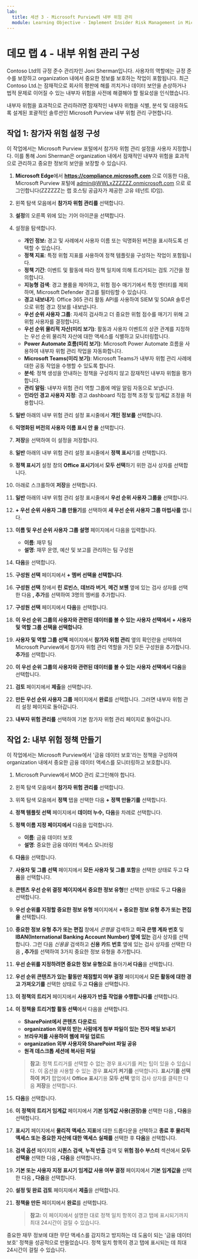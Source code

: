 ```yaml
---
lab:
  title: 세션 3 - Microsoft Purview의 내부 위험 관리
  module: Learning Objective - Implement Insider Risk Management in Microsoft Purview
---
```


# 데모 랩 4 - 내부 위험 관리 구성

Contoso Ltd의 규정 준수 관리자인 Joni Sherman입니다. 사용자의 역할에는 규정 준수를 보장하고 organization 내에서 중요한 정보를 보호하는 작업이 포함됩니다. 최근 Contoso Ltd.는 잠재적으로 회사의 평판에 해를 끼치거나 데이터 보안을 손상하거나 법적 문제로 이어질 수 있는 내부자 위험을 사전에 해결해야 할 필요성을 인식했습니다.

내부자 위험을 효과적으로 관리하려면 잠재적인 내부자 위협을 식별, 분석 및 대응하도록 설계된 포괄적인 솔루션인 Microsoft Purview 내부 위험 관리 구현합니다.

## 작업 1: 참가자 위험 설정 구성

이 작업에서는 Microsoft Purview 포털에서 참가자 위험 관리 설정을 사용자 지정합니다. 이를 통해 Joni Sherman은 organization 내에서 잠재적인 내부자 위험을 효과적으로 관리하고 중요한 정보의 보안을 보장할 수 있습니다.

1. **Microsoft Edge**에서 **https://compliance.microsoft.com** 으로 이동한 다음, Microsoft Purview 포털에 admin@WWLxZZZZZZ.onmicrosoft.com 으로 로그인합니다(ZZZZZZ는 랩 호스팅 공급자가 제공한 고유 테넌트 ID임).

1. 왼쪽 탐색 모음에서 **참가자 위험 관리를** 선택합니다.

1. **설정**의 오른쪽 위에 있는 기어 아이콘을 선택합니다.

1. 설정을 탐색합니다.

    - **개인 정보:** 경고 및 사례에서 사용자 이름 또는 익명화된 버전을 표시하도록 선택할 수 있습니다.
    - **정책 지표**: 특정 위험 지표를 사용하여 정책 템플릿을 구성하는 작업이 포함됩니다.
    - **정책 기간**: 이벤트 및 활동에 따라 정책 일치에 의해 트리거되는 검토 기간을 정의합니다.
    - **지능형 검색**: 경고 볼륨을 제어하고, 위험 점수 매기기에서 특정 엔터티를 제외하며, Microsoft Defender 경고를 필터링할 수 있습니다.
    - **경고 내보내기**: Office 365 관리 활동 API를 사용하여 SIEM 및 SOAR 솔루션으로 위험 경고 정보를 내보냅니다.
    - **우선 순위 사용자 그룹**: 자세히 검사하고 더 중요한 위험 점수를 매기기 위해 고위험 사용자를 결정합니다.
    - **우선 순위 물리적 자산(미리 보기)**: 활동과 사용자 이벤트의 상관 관계를 지정하는 우선 순위 물리적 자산에 대한 액세스를 식별하고 모니터링합니다.
    - **Power Automate 흐름(미리 보기)**: Microsoft Power Automate 흐름을 사용하여 내부자 위험 관리 작업을 자동화합니다.
    - **Microsoft Teams(미리 보기)**: Microsoft Teams가 내부자 위험 관리 사례에 대한 공동 작업을 수행할 수 있도록 합니다.
    - **분석**: 정책 생성을 안내하는 정책을 구성하지 않고 잠재적인 내부자 위험을 평가합니다.
    - **관리 알림**: 내부자 위험 관리 역할 그룹에 메일 알림 자동으로 보냅니다.
    - **인라인 경고 사용자 지정**: 경고 dashboard 직접 정책 조정 및 임계값 조정을 허용합니다.

1. **일반** 아래의 내부 위험 관리 설정 표시줄에서 **개인 정보를** 선택합니다.

1. **익명화된 버전의 사용자 이름 표시 안 을** 선택합니다.

1. **저장**을 선택하여 이 설정을 저장합니다.

1. **일반** 아래의 내부 위험 관리 설정 표시줄에서 **정책 표시**기를 선택합니다.

1. **정책 표시기** 설정 창의 **Office 표시기**에서 **모두 선택**하기 위한 검사 상자를 선택합니다.

1. 아래로 스크롤하여 **저장**을 선택합니다.

1. **일반** 아래의 내부 위험 관리 설정 표시줄에서 **우선 순위 사용자 그룹을** 선택합니다.

1. **+ 우선 순위 사용자 그룹 만들기**를 선택하여 **새 우선 순위 사용자 그룹 마법사를** 엽니다.

1. **이름 및 우선 순위 사용자 그룹 설명** 페이지에서 다음을 입력합니다.

    - **이름**: 재무 팀
    - **설명**: 재무 운영, 예산 및 보고를 관리하는 팀 구성원

1. **다음**을 선택합니다.

1. **구성원 선택** 페이지에서 **+ 멤버 선택을 선택합니다**.

1. **구성원 선택** 창에서 **린 로빈스**, **데브라 버거**, **메건 보웬** 옆에 있는 검사 상자를 선택한 다음 **, 추가**를 선택하여 3명의 멤버를 추가합니다.

1. **구성원 선택** 페이지에서 **다음**을 선택합니다.

1. **이 우선 순위 그룹의 사용자와 관련된 데이터를 볼 수 있는 사용자 선택에서** **+ 사용자 및 역할 그룹 선택을 선택합니다**.

1. **사용자 및 역할 그룹 선택** 페이지에서 **참가자 위험 관리** 옆의 확인란을 선택하여 Microsoft Purview에서 참가자 위험 관리 역할을 가진 모든 구성원을 추가합니다. **추가**를 선택합니다.

1. **이 우선 순위 그룹의 사용자와 관련된 데이터를 볼 수 있는 사용자 선택에서** **다음**을 선택합니다.

1. **검토** 페이지에서 **제출**을 선택합니다.

1. **만든 우선 순위 사용자 그룹** 페이지에서 **완료**를 선택합니다. 그러면 내부자 위험 관리 설정 페이지로 돌아갑니다.

1. **내부자 위험 관리를** 선택하여 기본 참가자 위험 관리 페이지로 돌아갑니다.

## 작업 2: 내부 위험 정책 만들기

이 작업에서는 Microsoft Purview에서 '금융 데이터 보호'라는 정책을 구성하여 organization 내에서 중요한 금융 데이터 액세스를 모니터링하고 보호합니다.

1. Microsoft Purview에서 MOD 관리 로그인해야 합니다.

1. 왼쪽 탐색 모음에서 **참가자 위험 관리를** 선택합니다.

1. 위쪽 탐색 모음에서 **정책** 탭을 선택한 다음 **+ 정책 만들기를** 선택합니다.

1. **정책 템플릿 선택** 페이지에서 **데이터 누수,** **다음**을 차례로 선택합니다.

1. **정책 이름 지정 페이지에서** 다음을 입력합니다.

    - **이름**: 금융 데이터 보호
    - **설명**: 중요한 금융 데이터 액세스 모니터링

1. **다음**을 선택합니다.

1. **사용자 및 그룹 선택** 페이지에서 **모든 사용자 및 그룹 포함**을 선택한 상태로 두고 **다음**을 선택합니다.

1. **콘텐츠 우선 순위 결정 페이지에서** **중요한 정보 유형**만 선택한 상태로 두고 **다음**을 선택합니다.

1. **우선 순위를 지정할 중요한 정보 유형** 페이지에서 **+ 중요한 정보 유형 추가 또는 편집을** 선택합니다.

1. **중요한 정보 유형 추가 또는 편집** 창에서 _은행을_ 검색하고 **미국 은행 계좌 번호** 및 **IBAN(International Banking Account Number) 옆에 있는** 검사 상자를 선택합니다. 그런 다음 _신용을_ 검색하고 **신용 카드 번호** 옆에 있는 검사 상자를 선택한 다음 **, 추가**를 선택하여 3가지 중요한 정보 유형을 추가합니다.

1. **우선 순위를 지정하려면 중요한 정보 유형으로** 돌아가**서 다음**을 선택합니다.

1. **우선 순위 콘텐츠가 있는 활동만 채점할지 여부 결정** 페이지에서 **모든 활동에 대한 경고 가져오기를** 선택한 상태로 두고 **다음**을 선택합니다.

1. **이 정책의 트리거** 페이지에서 **사용자가 반출 작업을 수행합니다를** 선택합니다.

1. **이 정책을 트리거할 활동 선택**에서 다음을 선택합니다.

   - **SharePoint에서 콘텐츠 다운로드**
   - **organization 외부의 받는 사람에게 첨부 파일이 있는 전자 메일 보내기**
   - **브라우저를 사용하여 웹에 파일 업로드**
   - **organization 외부 사용자와 SharePoint 파일 공유**
   - **원격 데스크톱 세션에 복사된 파일**

    >**참고**: 정책 트리거를 선택할 수 없는 경우 표시기를 켜는 팁이 있을 수 있습니다. 이 옵션을 사용할 수 있는 경우 **표시기 켜기를** 선택합니다. **표시기를 선택하여 켜기** 팝업에서 **Office 표시**기용 **모두 선택** 옆의 검사 상자를 클릭한 다음 **저장**을 선택합니다.

1. **다음**을 선택합니다.

1. **이 정책의 트리거 임계값** 페이지에서 **기본 임계값 사용(권장)을** 선택한 다음 **, 다음**을 선택합니다.

1. **표시기** 페이지에서 **물리적 액세스 지표**에 대한 드롭다운을 선택하고 **종료 후 물리적 액세스 또는 중요한 자산에 대한 액세스 실패를** 선택한 후 **다음**을 선택합니다.

1. **검색 옵션** 페이지의 **시퀀스 검색**, **누적 반출** 검색 및 **위험 점수 부스터** 섹션에서 **모두 선택을** 선택한 다음 **, 다음**을 선택합니다.

1. **기본 또는 사용자 지정 표시기 임계값 사용 여부 결정** 페이지에서 **기본 임계값을** 선택한 다음 **, 다음**을 선택합니다.

1. **설정 및 완료 검토** 페이지에서 **제출**을 선택합니다.

1. **정책을 만든** 페이지에서 **완료**를 선택합니다.

    >**참고:** 이 페이지에서 설명한 대로 정책 일치 항목이 경고 탭에 표시되기까지 최대 24시간이 걸릴 수 있습니다.

중요한 재무 정보에 대한 무단 액세스를 감지하고 방지하는 데 도움이 되는 '금융 데이터 보호' 정책을 성공적으로 만들었습니다. 정책 일치 항목이 경고 탭에 표시되는 데 최대 24시간이 걸릴 수 있습니다.
